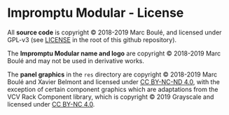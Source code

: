 # Impromptu Modular - License

All **source code** is copyright © 2018-2019 Marc Boulé, and licensed under GPL-v3 (see [LICENSE](LICENSE) in the root of this github repository).

The **Impromptu Modular name and logo** are copyright © 2018-2019 Marc Boulé and may not be used in derivative works.

The **panel graphics** in the `res` directory are copyright © 2018-2019 Marc Boulé and Xavier Belmont and licensed under [CC BY-NC-ND 4.0](https://creativecommons.org/licenses/by-nc-nd/4.0/), with the exception of certain component graphics which are adaptations from the VCV Rack Component library, which is copyright © 2019 Grayscale and licensed under [CC BY-NC 4.0](https://creativecommons.org/licenses/by-nc/4.0/).
